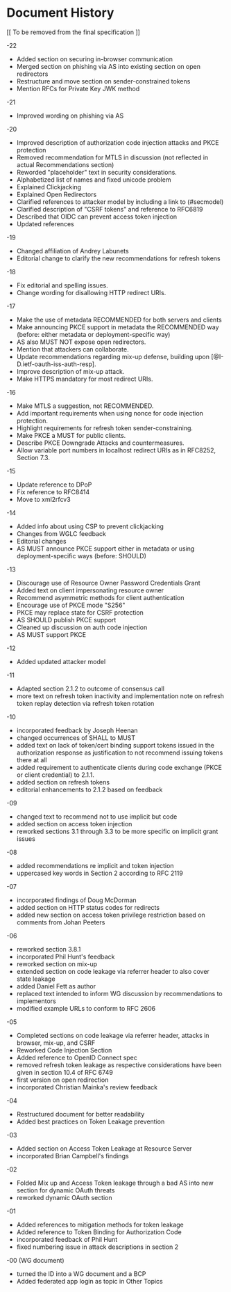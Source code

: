 # Document History

   [[ To be removed from the final specification ]]

   -22

   * Added section on securing in-browser communication
   * Merged section on phishing via AS into existing section on open redirectors
   * Restructure and move section on sender-constrained tokens
   * Mention RFCs for Private Key JWK method

   -21

   * Improved wording on phishing via AS

   -20

   * Improved description of authorization code injection attacks and PKCE protection
   * Removed recommendation for MTLS in discussion (not reflected in actual Recommendations section)
   * Reworded "placeholder" text in security considerations.
   * Alphabetized list of names and fixed unicode problem
   * Explained Clickjacking
   * Explained Open Redirectors
   * Clarified references to attacker model by including a link to (#secmodel)
   * Clarified description of "CSRF tokens" and reference to RFC6819
   * Described that OIDC can prevent access token injection
   * Updated references 

   -19

   * Changed affiliation of Andrey Labunets
   * Editorial change to clarify the new recommendations for refresh tokens

   -18

   * Fix editorial and spelling issues.
   * Change wording for disallowing HTTP redirect URIs.

   -17
   
   * Make the use of metadata RECOMMENDED for both servers and clients
   * Make announcing PKCE support in metadata the RECOMMENDED way (before: either metadata or deployment-specific way)
   * AS also MUST NOT expose open redirectors.
   * Mention that attackers can collaborate.
   * Update recommendations regarding mix-up defense, building upon [@I-D.ietf-oauth-iss-auth-resp].
   * Improve description of mix-up attack.
   * Make HTTPS mandatory for most redirect URIs.

   -16
   
   * Make MTLS a suggestion, not RECOMMENDED.
   * Add important requirements when using nonce for code injection protection.
   * Highlight requirements for refresh token sender-constraining.
   * Make PKCE a MUST for public clients.
   * Describe PKCE Downgrade Attacks and countermeasures.
   * Allow variable port numbers in localhost redirect URIs as in RFC8252, Section 7.3.

   -15

   * Update reference to DPoP
   * Fix reference to RFC8414
   * Move to xml2rfcv3
   
   -14
   
   * Added info about using CSP to prevent clickjacking
   * Changes from WGLC feedback
   * Editorial changes
   * AS MUST announce PKCE support either in metadata or using deployment-specific ways (before: SHOULD)
   
   -13
   
   * Discourage use of Resource Owner Password Credentials Grant
   * Added text on client impersonating resource owner
   * Recommend asymmetric methods for client authentication
   * Encourage use of PKCE mode "S256"
   * PKCE may replace state for CSRF protection
   * AS SHOULD publish PKCE support
   * Cleaned up discussion on auth code injection
   * AS MUST support PKCE
   
   -12
   
   * Added updated attacker model
   
   -11
   
   * Adapted section 2.1.2 to outcome of consensus call
   * more text on refresh token inactivity and implementation note on refresh token replay detection via refresh token rotation

   -10
   
   * incorporated feedback by Joseph Heenan
   * changed occurrences of SHALL to MUST
   * added text on lack of token/cert binding support tokens issued in
      the authorization response as justification to not recommend
      issuing tokens there at all
   * added requirement to authenticate clients during code exchange
      (PKCE or client credential) to 2.1.1.
   * added section on refresh tokens
   * editorial enhancements to 2.1.2 based on feedback

   -09

   * changed text to recommend not to use implicit but code
   * added section on access token injection
   *  reworked sections 3.1 through 3.3 to be more specific on implicit
      grant issues

   -08

   * added recommendations re implicit and token injection
   * uppercased key words in Section 2 according to RFC 2119

   -07

   * incorporated findings of Doug McDorman
   * added section on HTTP status codes for redirects
   *  added new section on access token privilege restriction based on
      comments from Johan Peeters

   -06

   *  reworked section 3.8.1
   *  incorporated Phil Hunt's feedback
   *  reworked section on mix-up
   *  extended section on code leakage via referrer header to also cover
      state leakage
   *  added Daniel Fett as author
   *  replaced text intended to inform WG discussion by recommendations
      to implementors
   *  modified example URLs to conform to RFC 2606

   -05

   *  Completed sections on code leakage via referrer header, attacks in
      browser, mix-up, and CSRF
   *  Reworked Code Injection Section
   *  Added reference to OpenID Connect spec
   *  removed refresh token leakage as respective considerations have
      been given in section 10.4 of RFC 6749
   *  first version on open redirection
   *  incorporated Christian Mainka's review feedback

   -04

   *  Restructured document for better readability
   *  Added best practices on Token Leakage prevention

   -03

   *  Added section on Access Token Leakage at Resource Server
   *  incorporated Brian Campbell's findings

   -02

   *  Folded Mix up and Access Token leakage through a bad AS into new
      section for dynamic OAuth threats
   *  reworked dynamic OAuth section

   -01

   *  Added references to mitigation methods for token leakage
   *  Added reference to Token Binding for Authorization Code
   *  incorporated feedback of Phil Hunt
   *  fixed numbering issue in attack descriptions in section 2

   -00 (WG document)

   *  turned the ID into a WG document and a BCP
   *  Added federated app login as topic in Other Topics
